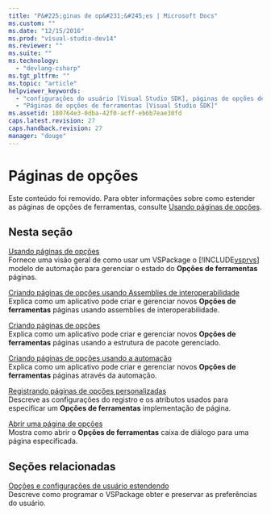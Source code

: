 ```yaml
---
title: "P&#225;ginas de op&#231;&#245;es | Microsoft Docs"
ms.custom: ""
ms.date: "12/15/2016"
ms.prod: "visual-studio-dev14"
ms.reviewer: ""
ms.suite: ""
ms.technology: 
  - "devlang-csharp"
ms.tgt_pltfrm: ""
ms.topic: "article"
helpviewer_keywords: 
  - "configurações do usuário [Visual Studio SDK], páginas de opções de ferramentas"
  - "Páginas de opções de ferramentas [Visual Studio SDK]"
ms.assetid: 180764e3-0dba-42f0-acff-eb6b7eae30fd
caps.latest.revision: 27
caps.handback.revision: 27
manager: "douge"
---
```

# P&#225;ginas de op&#231;&#245;es
Este conteúdo foi removido. Para obter informações sobre como estender as páginas de opções de ferramentas, consulte [Usando páginas de opções](../misc/using-options-pages.md).  
  
## Nesta seção  
 [Usando páginas de opções](../misc/using-options-pages.md)  
 Fornece uma visão geral de como usar um VSPackage o [!INCLUDE[vsprvs](../code-quality/includes/vsprvs_md.md)] modelo de automação para gerenciar o estado do **Opções de ferramentas** páginas.  
  
 [Criando páginas de opções usando Assemblies de interoperabilidade](/visual-cpp/misc/creating-options-pages-by-using-interop-assemblies)  
 Explica como um aplicativo pode criar e gerenciar novos **Opções de ferramentas** páginas usando assemblies de interoperabilidade.  
  
 [Criando páginas de opções](../extensibility/internals/creating-options-pages.md)  
 Explica como um aplicativo pode criar e gerenciar novos **Opções de ferramentas** páginas usando a estrutura de pacote gerenciado.  
  
 [Criando páginas de opções usando a automação](../misc/creating-options-pages-by-using-automation.md)  
 Explica como um aplicativo pode criar e gerenciar novos **Opções de ferramentas** páginas através da automação.  
  
 [Registrando páginas de opções personalizadas](../misc/registering-custom-options-pages.md)  
 Descreve as configurações do registro e os atributos usados para especificar um **Opções de ferramentas** implementação de página.  
  
 [Abrir uma página de opções](../misc/opening-an-options-page.md)  
 Mostra como abrir o **Opções de ferramentas** caixa de diálogo para uma página especificada.  
  
## Seções relacionadas  
 [Opções e configurações de usuário estendendo](../extensibility/extending-user-settings-and-options.md)  
 Descreve como programar o VSPackage obter e preservar as preferências do usuário.